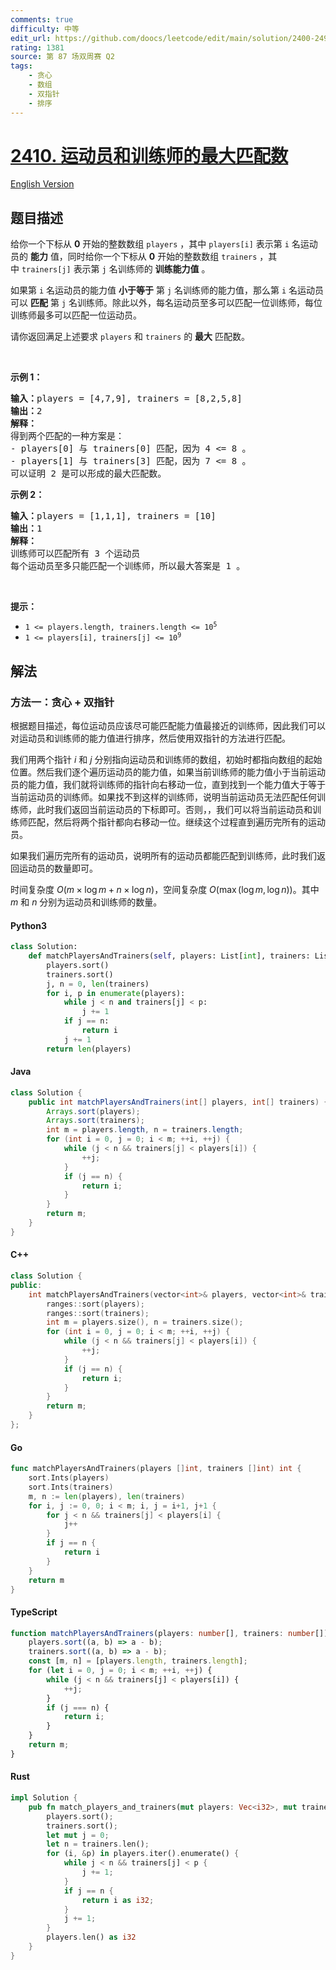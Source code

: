 ```yaml
---
comments: true
difficulty: 中等
edit_url: https://github.com/doocs/leetcode/edit/main/solution/2400-2499/2410.Maximum%20Matching%20of%20Players%20With%20Trainers/README.md
rating: 1381
source: 第 87 场双周赛 Q2
tags:
    - 贪心
    - 数组
    - 双指针
    - 排序
---
```


<!-- problem:start -->

# [2410. 运动员和训练师的最大匹配数](https://leetcode.cn/problems/maximum-matching-of-players-with-trainers)

[English Version](/solution/2400-2499/2410.Maximum%20Matching%20of%20Players%20With%20Trainers/README_EN.md)

## 题目描述

<!-- description:start -->

<p>给你一个下标从 <strong>0</strong>&nbsp;开始的整数数组&nbsp;<code>players</code>&nbsp;，其中&nbsp;<code>players[i]</code>&nbsp;表示第 <code>i</code>&nbsp;名运动员的 <strong>能力</strong>&nbsp;值，同时给你一个下标从 <strong>0</strong>&nbsp;开始的整数数组&nbsp;<code>trainers</code>&nbsp;，其中&nbsp;<code>trainers[j]</code>&nbsp;表示第 <code>j</code>&nbsp;名训练师的 <strong>训练能力值</strong>&nbsp;。</p>

<p>如果第 <code>i</code>&nbsp;名运动员的能力值 <strong>小于等于</strong>&nbsp;第 <code>j</code>&nbsp;名训练师的能力值，那么第&nbsp;<code>i</code>&nbsp;名运动员可以 <strong>匹配</strong>&nbsp;第&nbsp;<code>j</code>&nbsp;名训练师。除此以外，每名运动员至多可以匹配一位训练师，每位训练师最多可以匹配一位运动员。</p>

<p>请你返回满足上述要求&nbsp;<code>players</code>&nbsp;和 <code>trainers</code>&nbsp;的 <strong>最大</strong> 匹配数。</p>

<p>&nbsp;</p>

<p><strong>示例 1：</strong></p>

<pre><strong>输入：</strong>players = [4,7,9], trainers = [8,2,5,8]
<b>输出：</b>2
<b>解释：</b>
得到两个匹配的一种方案是：
- players[0] 与 trainers[0] 匹配，因为 4 &lt;= 8 。
- players[1] 与 trainers[3] 匹配，因为 7 &lt;= 8 。
可以证明 2 是可以形成的最大匹配数。
</pre>

<p><strong>示例 2：</strong></p>

<pre><b>输入：</b>players = [1,1,1], trainers = [10]
<b>输出：</b>1
<b>解释：</b>
训练师可以匹配所有 3 个运动员
每个运动员至多只能匹配一个训练师，所以最大答案是 1 。
</pre>

<p>&nbsp;</p>

<p><strong>提示：</strong></p>

<ul>
	<li><code>1 &lt;= players.length, trainers.length &lt;= 10<sup>5</sup></code></li>
	<li><code>1 &lt;= players[i], trainers[j] &lt;= 10<sup>9</sup></code></li>
</ul>

<!-- description:end -->

## 解法

<!-- solution:start -->

### 方法一：贪心 + 双指针

根据题目描述，每位运动员应该尽可能匹配能力值最接近的训练师，因此我们可以对运动员和训练师的能力值进行排序，然后使用双指针的方法进行匹配。

我们用两个指针 $i$ 和 $j$ 分别指向运动员和训练师的数组，初始时都指向数组的起始位置。然后我们逐个遍历运动员的能力值，如果当前训练师的能力值小于当前运动员的能力值，我们就将训练师的指针向右移动一位，直到找到一个能力值大于等于当前运动员的训练师。如果找不到这样的训练师，说明当前运动员无法匹配任何训练师，此时我们返回当前运动员的下标即可。否则，，我们可以将当前运动员和训练师匹配，然后将两个指针都向右移动一位。继续这个过程直到遍历完所有的运动员。

如果我们遍历完所有的运动员，说明所有的运动员都能匹配到训练师，此时我们返回运动员的数量即可。

时间复杂度 $O(m \times \log m + n \times \log n)$，空间复杂度 $O(\max(\log m, \log n))$。其中 $m$ 和 $n$ 分别为运动员和训练师的数量。

<!-- tabs:start -->

#### Python3

```python
class Solution:
    def matchPlayersAndTrainers(self, players: List[int], trainers: List[int]) -> int:
        players.sort()
        trainers.sort()
        j, n = 0, len(trainers)
        for i, p in enumerate(players):
            while j < n and trainers[j] < p:
                j += 1
            if j == n:
                return i
            j += 1
        return len(players)
```

#### Java

```java
class Solution {
    public int matchPlayersAndTrainers(int[] players, int[] trainers) {
        Arrays.sort(players);
        Arrays.sort(trainers);
        int m = players.length, n = trainers.length;
        for (int i = 0, j = 0; i < m; ++i, ++j) {
            while (j < n && trainers[j] < players[i]) {
                ++j;
            }
            if (j == n) {
                return i;
            }
        }
        return m;
    }
}
```

#### C++

```cpp
class Solution {
public:
    int matchPlayersAndTrainers(vector<int>& players, vector<int>& trainers) {
        ranges::sort(players);
        ranges::sort(trainers);
        int m = players.size(), n = trainers.size();
        for (int i = 0, j = 0; i < m; ++i, ++j) {
            while (j < n && trainers[j] < players[i]) {
                ++j;
            }
            if (j == n) {
                return i;
            }
        }
        return m;
    }
};
```

#### Go

```go
func matchPlayersAndTrainers(players []int, trainers []int) int {
	sort.Ints(players)
	sort.Ints(trainers)
	m, n := len(players), len(trainers)
	for i, j := 0, 0; i < m; i, j = i+1, j+1 {
		for j < n && trainers[j] < players[i] {
			j++
		}
		if j == n {
			return i
		}
	}
	return m
}
```

#### TypeScript

```ts
function matchPlayersAndTrainers(players: number[], trainers: number[]): number {
    players.sort((a, b) => a - b);
    trainers.sort((a, b) => a - b);
    const [m, n] = [players.length, trainers.length];
    for (let i = 0, j = 0; i < m; ++i, ++j) {
        while (j < n && trainers[j] < players[i]) {
            ++j;
        }
        if (j === n) {
            return i;
        }
    }
    return m;
}
```

#### Rust

```rust
impl Solution {
    pub fn match_players_and_trainers(mut players: Vec<i32>, mut trainers: Vec<i32>) -> i32 {
        players.sort();
        trainers.sort();
        let mut j = 0;
        let n = trainers.len();
        for (i, &p) in players.iter().enumerate() {
            while j < n && trainers[j] < p {
                j += 1;
            }
            if j == n {
                return i as i32;
            }
            j += 1;
        }
        players.len() as i32
    }
}
```

<!-- tabs:end -->

<!-- solution:end -->

<!-- problem:end -->

